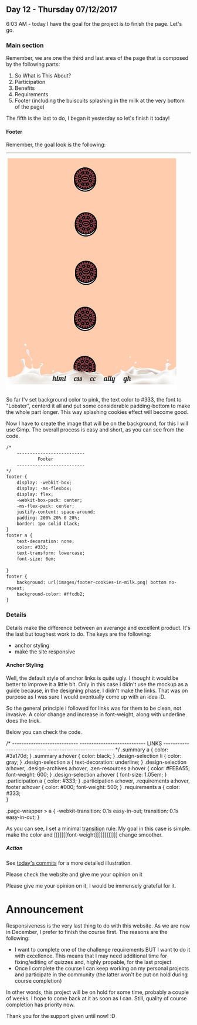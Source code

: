 ## Day 12 - Thursday 07/12/2017
6:03 AM - today I have the goal for the project is to finish the page. Let's go.

### Main section
Remember, we are one the third and last area of the page that is composed by the following parts:
1. So What is This About?
2. Participation
3. Benefits
4. Requirements
5. Footer (including the buiscuits splashing in the milk at the very bottom of the page) 

The fifth is the last to do, I began it yesterday so let's finish it today!

#### Footer 
Remember, the goal look is the following:
******************************
![day11_3](./images/day11_3.png?raw=true)

So far I'v set background color to pink, the text color to #333, the font to "Lobster", centerd it all and put some considerable padding-bottom to make the whole part longer. This way splashing cookies effect will become good.

Now I have to create the image that will be on the background, for this I will use Gimp. The overall process is easy and short, as you can see from the code.

    /*
        --------------------------
                Footer
        --------------------------
    */
    footer {
        display: -webkit-box;
        display: -ms-flexbox;
        display: flex;
        -webkit-box-pack: center;
        -ms-flex-pack: center;
        justify-content: space-around;
        padding: 200% 20% 0 20%;
        border: 1px solid black;
    }
    footer a {
        text-decoration: none;
        color: #333;
        text-transform: lowercase;
        font-size: 6em;

    }
    footer {
        background: url(images/footer-cookies-in-milk.png) bottom no-repeat;
        background-color: #ffcdb2;
    }

### Details
Details make the difference between an averange and excellent product. It's the last but toughest work to do. The keys are the following:
* anchor styling
* make the site responsive

#### Anchor Styling
Well, the default style of anchor links is quite ugly. I thought it would be better to improve it a little bit. Only in this case I didn't use the mockup as a guide because, in the designing phase, I didn't make the links. That was on purpose as I was sure I would eventually come up with an idea :D.

So the general principle I followed for links was for them to be clean, not invasive. A color change and increase in font-weight, along with underline does the trick. 

Below you can check the code.

/*
    ----------------------------
    ----------------------------
            LINKS
    ----------------------------
    ----------------------------
*/
.summary a {
    color: #3a170d;
}
.summary a:hover {
    color: black;
}
.design-selection li {
    color: gray;
}
.design-selection a {
    text-decoration: underline;
}
.design-selection a:hover,
.design-archives a:hover,
.zen-resources a:hover {
    color: #FEBA55;
    font-weight: 600;
}
.design-selection a:hover {
    font-size: 1.05em;
}
.participation a {
    color: #333;
}
.participation a:hover,
.requirements a:hover,
footer a:hover {
    color: #000;
    font-weight: 500;
}
.requirements a {
    color: #333;   
}

.page-wrapper > a {
    -webkit-transition: 0.1s easy-in-out;
    transition: 0.1s easy-in-out;
}

As you can see, I set a minimal [transition](https://developer.mozilla.org/en-US/docs/Web/CSS/transition-property) rule. My goal in this case is simple: make the color and [[[[[[[font-weight]]]]]]]]]]]] change smoother.

##### Action
See [today's commits](https://github.com/davide2894/css-zen-garden/commits?author=davide2894&since=2017-12-05T23:00:00Z&until=2017-12-06T23:00:00Z) for a more detailed illustration.

Please check the website and give me your opinion on it 

Please give me your opinion on it, I would be immensely grateful for it.

# Announcement 
Responsiveness is the very last thing to do with this website. As we are now in December, I prefer to finish the course first. The reasons are the following:
* I want to complete one of the challenge requirements BUT I want to do it with excellence. This means that I may need additional time for fixing/editing of quizzes and, highly propable, for the last project
* Once I complete the course I can keep working on my personal projects and participate in the community (the latter won't be put on hold during course completion)

In other words, this project will be on hold for some time, probably a couple of weeks. I hope to come back at it as soon as I can. Still, quality of course completion has priority now. 

Thank you for the support given until now! :D 



